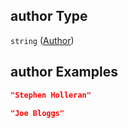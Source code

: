 ## author Type

`string` ([Author](iea43_wra_data_model-properties-author.md))

## author Examples

```json
"Stephen Holleran"
```

```json
"Joe Bloggs"
```
